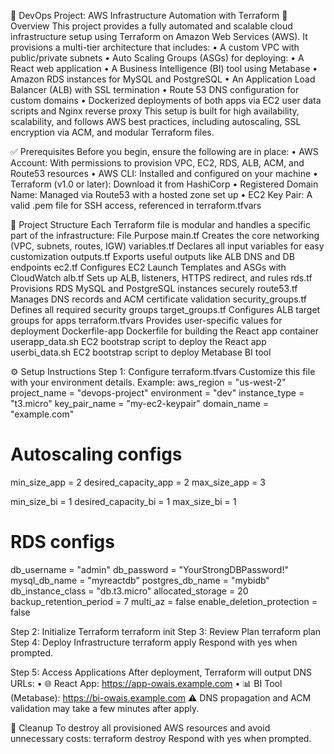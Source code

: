🚀 DevOps Project: AWS Infrastructure Automation with Terraform
📌 Overview
This project provides a fully automated and scalable cloud infrastructure setup using Terraform on Amazon Web Services (AWS). It provisions a multi-tier architecture that includes:
	•	A custom VPC with public/private subnets
	•	Auto Scaling Groups (ASGs) for deploying:
	•	A React web application
	•	A Business Intelligence (BI) tool using Metabase
	•	Amazon RDS instances for MySQL and PostgreSQL
	•	An Application Load Balancer (ALB) with SSL termination
	•	Route 53 DNS configuration for custom domains
	•	Dockerized deployments of both apps via EC2 user data scripts and Nginx reverse proxy
This setup is built for high availability, scalability, and follows AWS best practices, including autoscaling, SSL encryption via ACM, and modular Terraform files.

✅ Prerequisites
Before you begin, ensure the following are in place:
	•	AWS Account: With permissions to provision VPC, EC2, RDS, ALB, ACM, and Route53 resources
	•	AWS CLI: Installed and configured on your machine
	•	Terraform (v1.0 or later): Download it from HashiCorp
	•	Registered Domain Name: Managed via Route53 with a hosted zone set up
	•	EC2 Key Pair: A valid .pem file for SSH access, referenced in terraform.tfvars


🧱 Project Structure
Each Terraform file is modular and handles a specific part of the infrastructure:
File
Purpose
main.tf
Creates the core networking (VPC, subnets, routes, IGW)
variables.tf
Declares all input variables for easy customization
outputs.tf
Exports useful outputs like ALB DNS and DB endpoints
ec2.tf
Configures EC2 Launch Templates and ASGs with CloudWatch
alb.tf
Sets up ALB, listeners, HTTPS redirect, and rules
rds.tf
Provisions RDS MySQL and PostgreSQL instances securely
route53.tf
Manages DNS records and ACM certificate validation
security_groups.tf
Defines all required security groups
target_groups.tf
Configures ALB target groups for apps
terraform.tfvars
Provides user-specific values for deployment
Dockerfile-app
Dockerfile for building the React app container
userapp_data.sh
EC2 bootstrap script to deploy the React app
userbi_data.sh
EC2 bootstrap script to deploy Metabase BI tool

⚙️ Setup Instructions
Step 1: Configure terraform.tfvars
Customize this file with your environment details. Example:
aws_region                 = "us-west-2"
project_name               = "devops-project"
environment                = "dev"
instance_type              = "t3.micro"
key_pair_name              = "my-ec2-keypair"
domain_name                = "example.com"

# Autoscaling configs
min_size_app               = 2
desired_capacity_app       = 2
max_size_app               = 3

min_size_bi                = 1
desired_capacity_bi        = 1
max_size_bi                = 1

# RDS configs
db_username                = "admin"
db_password                = "YourStrongDBPassword!"
mysql_db_name              = "myreactdb"
postgres_db_name           = "mybidb"
db_instance_class          = "db.t3.micro"
allocated_storage          = 20
backup_retention_period    = 7
multi_az                   = false
enable_deletion_protection = false

Step 2: Initialize Terraform
terraform init
Step 3: Review Plan
terraform plan
Step 4: Deploy Infrastructure
terraform apply
Respond with yes when prompted.

Step 5: Access Applications
After deployment, Terraform will output DNS URLs:
	•	🌐 React App: https://app-owais.example.com
	•	📊 BI Tool (Metabase): https://bi-owais.example.com
⚠️ DNS propagation and ACM validation may take a few minutes after apply.

🧹 Cleanup
To destroy all provisioned AWS resources and avoid unnecessary costs:
terraform destroy
Respond with yes when prompted.

